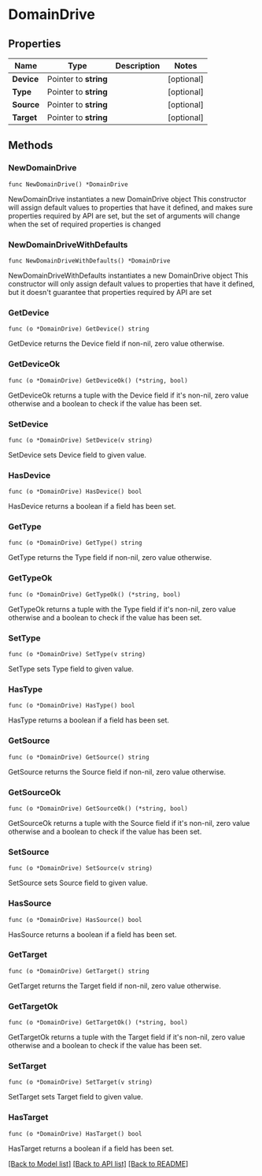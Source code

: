 # DomainDrive

## Properties

Name | Type | Description | Notes
------------ | ------------- | ------------- | -------------
**Device** | Pointer to **string** |  | [optional] 
**Type** | Pointer to **string** |  | [optional] 
**Source** | Pointer to **string** |  | [optional] 
**Target** | Pointer to **string** |  | [optional] 

## Methods

### NewDomainDrive

`func NewDomainDrive() *DomainDrive`

NewDomainDrive instantiates a new DomainDrive object
This constructor will assign default values to properties that have it defined,
and makes sure properties required by API are set, but the set of arguments
will change when the set of required properties is changed

### NewDomainDriveWithDefaults

`func NewDomainDriveWithDefaults() *DomainDrive`

NewDomainDriveWithDefaults instantiates a new DomainDrive object
This constructor will only assign default values to properties that have it defined,
but it doesn't guarantee that properties required by API are set

### GetDevice

`func (o *DomainDrive) GetDevice() string`

GetDevice returns the Device field if non-nil, zero value otherwise.

### GetDeviceOk

`func (o *DomainDrive) GetDeviceOk() (*string, bool)`

GetDeviceOk returns a tuple with the Device field if it's non-nil, zero value otherwise
and a boolean to check if the value has been set.

### SetDevice

`func (o *DomainDrive) SetDevice(v string)`

SetDevice sets Device field to given value.

### HasDevice

`func (o *DomainDrive) HasDevice() bool`

HasDevice returns a boolean if a field has been set.

### GetType

`func (o *DomainDrive) GetType() string`

GetType returns the Type field if non-nil, zero value otherwise.

### GetTypeOk

`func (o *DomainDrive) GetTypeOk() (*string, bool)`

GetTypeOk returns a tuple with the Type field if it's non-nil, zero value otherwise
and a boolean to check if the value has been set.

### SetType

`func (o *DomainDrive) SetType(v string)`

SetType sets Type field to given value.

### HasType

`func (o *DomainDrive) HasType() bool`

HasType returns a boolean if a field has been set.

### GetSource

`func (o *DomainDrive) GetSource() string`

GetSource returns the Source field if non-nil, zero value otherwise.

### GetSourceOk

`func (o *DomainDrive) GetSourceOk() (*string, bool)`

GetSourceOk returns a tuple with the Source field if it's non-nil, zero value otherwise
and a boolean to check if the value has been set.

### SetSource

`func (o *DomainDrive) SetSource(v string)`

SetSource sets Source field to given value.

### HasSource

`func (o *DomainDrive) HasSource() bool`

HasSource returns a boolean if a field has been set.

### GetTarget

`func (o *DomainDrive) GetTarget() string`

GetTarget returns the Target field if non-nil, zero value otherwise.

### GetTargetOk

`func (o *DomainDrive) GetTargetOk() (*string, bool)`

GetTargetOk returns a tuple with the Target field if it's non-nil, zero value otherwise
and a boolean to check if the value has been set.

### SetTarget

`func (o *DomainDrive) SetTarget(v string)`

SetTarget sets Target field to given value.

### HasTarget

`func (o *DomainDrive) HasTarget() bool`

HasTarget returns a boolean if a field has been set.


[[Back to Model list]](../README.md#documentation-for-models) [[Back to API list]](../README.md#documentation-for-api-endpoints) [[Back to README]](../README.md)


